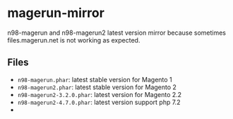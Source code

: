 # magerun-mirror

n98-magerun and n98-magerun2 latest version mirror because sometimes files.magerun.net is not working as expected.

## Files

- `n98-magerun.phar`: latest stable version for Magento 1
- `n98-magerun2.phar`: latest stable version for Magento 2
- `n98-magerun2-3.2.0.phar`: latest version for Magento 2.2
- `n98-magerun2-4.7.0.phar`: latest version support php 7.2
- 